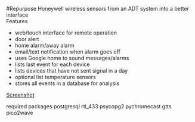 #Repurpose Honeywell wireless sensors from an ADT system into a better interface          
Features
- web/touch interface for remote operation
- door alert
- home alarm/away alarm
- email/text notification when alarm goes off
- uses Google home to sound messages/alarms
- lists last event for each device
- lists devices that have not sent signal in a day
- optional list temperature sensors
- stores all events in a database for analysis

[Screenshot](./screenshot.png)

required packages
	postgresql
	rtl_433
	psycopg2
        pychromecast
	gtts
	pico2wave
